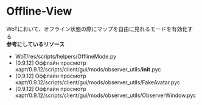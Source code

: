 # Offline-View
WoTにおいて、オフライン状態の際にマップを自由に見れるモードを有効化する  
<b>参考にしているリソース</b>  
 - WoT/res/scripts/helpers/OfflineMode.py  
 - [0.9.12] Оффлайн просмотр карт/0.9.12/scripts/client/gui/mods/observer_utils/__init__.pyc  
 - [0.9.12] Оффлайн просмотр карт/0.9.12/scripts/client/gui/mods/observer_utils/FakeAvatar.pyc  
 - [0.9.12] Оффлайн просмотр карт/0.9.12/scripts/client/gui/mods/observer_utils/ObserverWindow.pyc  
